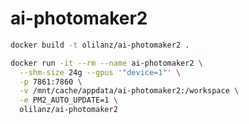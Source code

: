 # ai-photomaker2


```bash
docker build -t olilanz/ai-photomaker2 .
```

```bash
docker run -it --rm --name ai-photomaker2 \
  --shm-size 24g --gpus '"device=1"' \
  -p 7861:7860 \
  -v /mnt/cache/appdata/ai-photomaker2:/workspace \
  -e PM2_AUTO_UPDATE=1 \
  olilanz/ai-photomaker2
```
